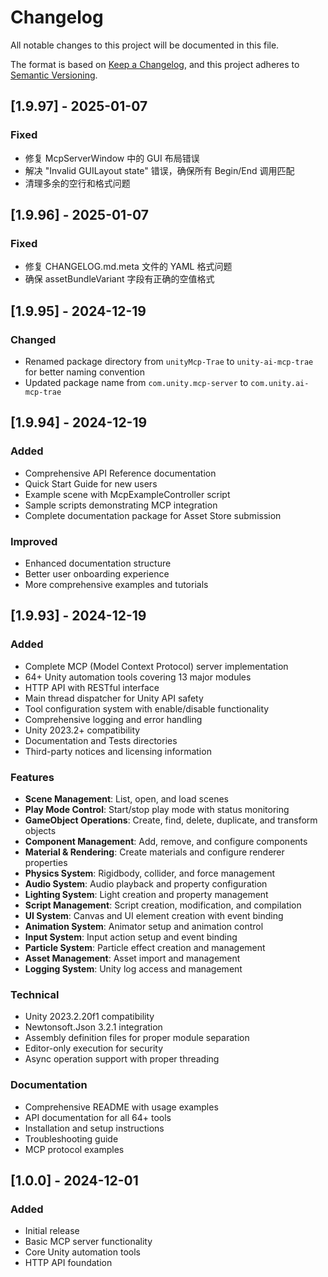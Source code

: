 # Changelog

All notable changes to this project will be documented in this file.

The format is based on [Keep a Changelog](https://keepachangelog.com/en/1.0.0/),
and this project adheres to [Semantic Versioning](https://semver.org/spec/v2.0.0.html).

## [1.9.97] - 2025-01-07
### Fixed
- 修复 McpServerWindow 中的 GUI 布局错误
- 解决 "Invalid GUILayout state" 错误，确保所有 Begin/End 调用匹配
- 清理多余的空行和格式问题

## [1.9.96] - 2025-01-07
### Fixed
- 修复 CHANGELOG.md.meta 文件的 YAML 格式问题
- 确保 assetBundleVariant 字段有正确的空值格式

## [1.9.95] - 2024-12-19

### Changed
- Renamed package directory from `unityMcp-Trae` to `unity-ai-mcp-trae` for better naming convention
- Updated package name from `com.unity.mcp-server` to `com.unity.ai-mcp-trae`

## [1.9.94] - 2024-12-19

### Added
- Comprehensive API Reference documentation
- Quick Start Guide for new users
- Example scene with McpExampleController script
- Sample scripts demonstrating MCP integration
- Complete documentation package for Asset Store submission

### Improved
- Enhanced documentation structure
- Better user onboarding experience
- More comprehensive examples and tutorials

## [1.9.93] - 2024-12-19

### Added
- Complete MCP (Model Context Protocol) server implementation
- 64+ Unity automation tools covering 13 major modules
- HTTP API with RESTful interface
- Main thread dispatcher for Unity API safety
- Tool configuration system with enable/disable functionality
- Comprehensive logging and error handling
- Unity 2023.2+ compatibility
- Documentation and Tests directories
- Third-party notices and licensing information

### Features
- **Scene Management**: List, open, and load scenes
- **Play Mode Control**: Start/stop play mode with status monitoring
- **GameObject Operations**: Create, find, delete, duplicate, and transform objects
- **Component Management**: Add, remove, and configure components
- **Material & Rendering**: Create materials and configure renderer properties
- **Physics System**: Rigidbody, collider, and force management
- **Audio System**: Audio playback and property configuration
- **Lighting System**: Light creation and property management
- **Script Management**: Script creation, modification, and compilation
- **UI System**: Canvas and UI element creation with event binding
- **Animation System**: Animator setup and animation control
- **Input System**: Input action setup and event binding
- **Particle System**: Particle effect creation and management
- **Asset Management**: Asset import and management
- **Logging System**: Unity log access and management

### Technical
- Unity 2023.2.20f1 compatibility
- Newtonsoft.Json 3.2.1 integration
- Assembly definition files for proper module separation
- Editor-only execution for security
- Async operation support with proper threading

### Documentation
- Comprehensive README with usage examples
- API documentation for all 64+ tools
- Installation and setup instructions
- Troubleshooting guide
- MCP protocol examples

## [1.0.0] - 2024-12-01

### Added
- Initial release
- Basic MCP server functionality
- Core Unity automation tools
- HTTP API foundation